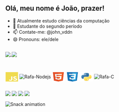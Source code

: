 ## Olá, meu nome é João, prazer!

- 🔭 Atualmente estudo ciências da computação
- 🌱 Estudante do segundo período
- 📫 Contate-me: @john_vddn 
- 😄 Pronouns: ele/dele
  ##
<a href="https://github.com/johnUFAL/github-readme-stats">
  <img height=200 align="center" src="https://github-readme-stats.vercel.app/api?username=johnUFAL&show_icons=true&theme=padrao" />
</a>
<a href="https://github.com/johnUFAL/convoychat">
  <img height=200 align="center" src="https://github-readme-stats.vercel.app/api/top-langs/?username=johnUFAL&layout=compact" />
</a>

  ##
<div style="display: inline_block"><br>
  <img align="center" alt="Rafa-Js" height="30" width="40" src="https://raw.githubusercontent.com/devicons/devicon/master/icons/javascript/javascript-plain.svg">
  <img align="center" alt="Rafa-Nodejs" height="30" width="40" src="https://cdn.jsdelivr.net/gh/devicons/devicon@latest/icons/nodejs/nodejs-original.svg">
  <img align="center" alt="Rafa-HTML" height="30" width="40" src="https://raw.githubusercontent.com/devicons/devicon/master/icons/html5/html5-original.svg">
  <img align="center" alt="Rafa-CSS" height="30" width="40" src="https://raw.githubusercontent.com/devicons/devicon/master/icons/css3/css3-original.svg">
  <img align="center" alt="Rafa-Python" height="30" width="40" src="https://raw.githubusercontent.com/devicons/devicon/master/icons/python/python-original.svg">
  <img align="center" alt="Rafa-C" height="30" width="40" src="https://cdn.jsdelivr.net/gh/devicons/devicon@latest/icons/c/c-original.svg">
</div>

  ##
<div> 
  <a href="https://www.instagram.com/john_vddn/" target="_blank"><img src="https://img.shields.io/badge/-Instagram-%23E4405F?style=for-the-badge&logo=instagram&logoColor=white" target="_blank"></a>
 <a href="https://discord.gg/CargfWzy" target="_blank"><img src="https://img.shields.io/badge/Discord-7289DA?style=for-the-badge&logo=discord&logoColor=white" target="_blank"></a> 
  <a href = "jvnd@ic.ufal.br"><img src="https://img.shields.io/badge/-Gmail-%23333?style=for-the-badge&logo=gmail&logoColor=white" target="_blank"></a>
  <a href="https://www.linkedin.com/in/jo%C3%A3o-duarte-ba735a2a7?utm_source=share&utm_campaign=share_via&utm_content=profile&utm_medium=android_app" target="_blank"><img src="https://img.shields.io/badge/-LinkedIn-%230077B5?style=for-the-badge&logo=linkedin&logoColor=white" target="_blank"></a> 

 ![Snack animation](https://github.com/johnUFAL/johnUFAL/blob/output/github-contribuition-grid-snake.svg)
  
</div>
